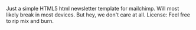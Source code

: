 Just a simple HTML5 html newsletter template for mailchimp. Will most likely break in most devices. But hey, we don't care at all. License: Feel free to rip mix and burn.